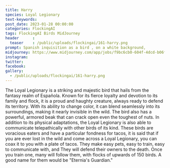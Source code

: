 ```yaml
---
title: Harry
species: Loyal Legionary
text-keywords: 
post_date: 2023-01-28 00:00:00
categories: FlockingAI
tags: FlockingAI Birds MidJourney 
header      :
  teaser    : /public/uploads/flockingai/161-harry.png
prompt: Spanish inquisition as a bird , on a white background,
midjourney: https://www.midjourney.com/app/jobs/f9bc6cb0-604f-4dcd-b06f-8df0e0a43440
instagram: 
twitter: 
facebook: 
gallery: 
  - /public/uploads/flockingai/161-harry.png
---
```


The Loyal Legionary is a striking and majestic bird that hails from the fantasy realm of Española. Known for its fierce loyalty and devotion to its family and flock, it is a proud and haughty creature, always ready to defend its territory. With its ability to change color, it can blend seamlessly into its surroundings, making it nearly invisible in the wild. The bird also has a powerful, armored beak that can crack open even the toughest of nuts. In addition to its physical adaptations, the Loyal Legionary is also able to communicate telepathically with other birds of its kind. These birds are voracious eaters and have a particular fondness for tacos, it is said that if you are ever lost in the wild and come across a Loyal Legionary, you can coax it to you with a plate of tacos. They make easy pets, easy to train, easy to communicate with, and They will defend their owners to the death. Once you train one, many will follow them, with flocks of upwards of 150 birds. A good name for them would be "Eternia's Guardian."
